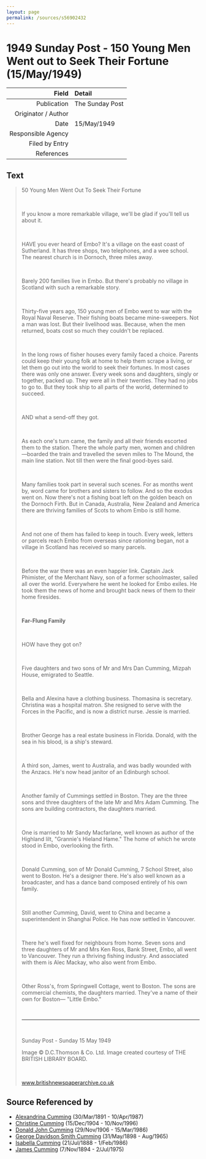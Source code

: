 ```yaml
---
layout: page
permalink: /sources/s56902432
---
```


# 1949 Sunday Post - 150 Young Men Went out to Seek Their Fortune (15/May/1949)

Field | Detail
---:|:---
Publication | The Sunday Post
Originator / Author | 
Date | 15/May/1949
Responsible Agency | 
Filed by Entry | 
References | 

## Text

> 50 Young Men Went Out To Seek Their Fortune
>
> <br/>
>
> If you know a more remarkable village, we'll be glad if you'll tell us about it.
>
> <br/>
>
> HAVE you ever heard of Embo? It's a village on the east coast of Sutherland. It has three shops, two telephones, and a wee school. The nearest church is in Dornoch, three miles away.
>
> <br/>
>
> Barely 200 families live in Embo. But there's probably no village in Scotland with such a remarkable story.
>
> <br/>
>
> Thirty-five years ago, 150 young men of Embo went to war with the Royal Naval Reserve. Their fishing boats became mine-sweepers. Not a man was lost. But their livelihood was. Because, when the men returned, boats cost so much they couldn't be replaced.
>
> <br/>
>
> In the long rows of fisher houses every family faced a choice. Parents could keep their young folk at home to help them scrape a living, or let them go out into the world to seek their fortunes. In most cases there was only one answer. Every week sons and daughters, singly or together, packed up. They were all in their twenties. They had no jobs to go to. But they took ship to all parts of the world, determined to succeed. 
>
> <br/>
>
> AND what a send-off they got.
>
> <br/>
>
> As each one's turn came, the family and all their friends escorted them to the station. There the whole party men, women and children—boarded the train and travelled the seven miles to The Mound, the main line station. Not till then were the final good-byes said.
>
> <br/>
>
> Many families took part in several such scenes. For as months went by, word came for brothers and sisters to follow. And so the exodus went on. Now there's not a fishing boat left on the golden beach on the Dornoch Firth. But in Canada, Australia, New Zealand and America there are thriving families of Scots to whom Embo is still home.
>
> <br/>
>
> And not one of them has failed to keep in touch. Every week, letters or parcels reach Embo from overseas since rationing began, not a village in Scotland has received so many parcels.
>
> <br/>
>
> Before the war there was an even happier link. Captain Jack Phimister, of the Merchant Navy, son of a former schoolmaster, sailed all over the world. Everywhere he went he looked for Embo exiles. He took them the news of home and brought back news of them to their home firesides. 
>
> <br/>
>
> **Far-Flung Family**
>
> <br/>
>
> HOW have they got on?
>
> <br/>
>
> Five daughters and two sons of Mr and Mrs Dan Cumming, Mizpah House, emigrated to Seattle.
>
> <br/>
>
> Bella and Alexina have a clothing business. Thomasina is secretary. Christina was a hospital matron. She resigned to serve with the Forces in the Pacific, and is now a district nurse. Jessie is married.
>
> <br/>
>
> Brother George has a real estate business in Florida. Donald, with the sea in his blood, is a ship's steward.
>
> <br/>
>
> A third son, James, went to Australia, and was badly wounded with the Anzacs. He's now head janitor of an Edinburgh school.
>
> <br/>
>
> Another family of Cummings settled in Boston. They are the three sons and three daughters of the late Mr and Mrs Adam Cumming. The sons are building contractors, the daughters married.
>
> <br/>
>
> One is married to Mr Sandy Macfarlane, well known as author of the Highland lilt, "Grannie's Hieland Hame." The home of which he wrote stood in Embo, overlooking the firth.
>
> <br/>
>
> Donald Cumming, son of Mr Donald Cumming, 7 School Street, also went to Boston. He's a designer there. He's also well known as a broadcaster, and has a dance band composed entirely of his own family. 
>
> <br/>
>
> Still another Cumming, David, went to China and became a superintendent in Shanghai Police. He has now settled in Vancouver.
>
> <br/>
>
> There he's well fixed for neighbours from home. Seven sons and three daughters of Mr and Mrs Ken Ross, Bank Street, Embo, all went to Vancouver. They run a thriving fishing industry. And associated with them is Alec Mackay, who also went from Embo.
>
> <br/>
>
> Other Ross's, from Springwell Cottage, went to Boston. The sons are commercial chemists, the daughters married. They've a name of their own for Boston— "Little Embo."
>
> <br/>
>
> ---
>
> <br/>
>
> Sunday Post - Sunday 15 May 1949
>
> Image © D.C.Thomson & Co. Ltd. Image created courtesy of THE BRITISH LIBRARY BOARD.
>
> <br/>
>
> www.britishnewspaperarchive.co.uk
>

## Source Referenced by

* [Alexandrina Cumming](../people/@57186713@-alexandrina-cumming-b1891-3-30-d1987-4-10.md) (30/Mar/1891 - 10/Apr/1987)
* [Christine Cumming](../people/@24328630@-christine-cumming-b1904-12-15-d1996-11-10.md) (15/Dec/1904 - 10/Nov/1996)
* [Donald John Cumming](../people/@22331378@-donald-john-cumming-b1906-11-29-d1986-3-15.md) (29/Nov/1906 - 15/Mar/1986)
* [George Davidson Smith Cumming](../people/@13773669@-george-davidson-smith-cumming-b1898-5-31-d1965-8.md) (31/May/1898 - Aug/1965)
* [Isabella Cumming](../people/@84684994@-isabella-cumming-b1888-7-21-d1986-2-1.md) (21/Jul/1888 - 1/Feb/1986)
* [James Cumming](../people/@492889@-james-cumming-b1894-11-7-d1975-7-2.md) (7/Nov/1894 - 2/Jul/1975)

